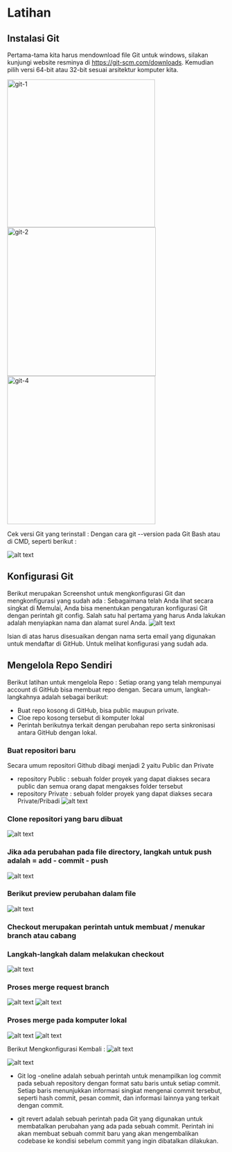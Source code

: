 # Latihan

## Instalasi Git
Pertama-tama kita harus mendownload file Git untuk windows, silakan kunjungi website resminya di https://git-scm.com/downloads. 
Kemudian pilih versi 64-bit atau 32-bit sesuai arsitektur komputer kita.

<img width="341" alt="git-1" src="https://user-images.githubusercontent.com/115064323/224933358-76803fb3-14bd-4a90-aaba-7322eb928071.png">
<img width="343" alt="git-2" src="https://user-images.githubusercontent.com/115064323/224933410-5756b9f8-2a3a-42ea-b623-f9202dc8d0e7.png">
<img width="342" alt="git-4" src="https://user-images.githubusercontent.com/115064323/224933478-5ac87615-fdd2-40bb-a086-25603f115d10.png">

 Cek versi Git yang terinstall :
 Dengan cara git --version pada Git Bash atau di CMD, seperti berikut :
 
 ![alt text](gambar-01.jpg?raw=true)

## Konfigurasi Git
Berikut merupakan Screenshot untuk mengkonfigurasi Git dan mengkonfigurasi yang sudah ada :
Sebagaimana telah Anda lihat secara singkat di Memulai, Anda bisa menentukan pengaturan konfigurasi Git dengan perintah git config. Salah satu hal pertama yang harus Anda lakukan adalah menyiapkan nama dan alamat surel Anda.
 ![alt text](gambar-02.jpg?raw=true)
 
 Isian di atas harus disesuaikan dengan nama serta email yang digunakan untuk mendaftar di GitHub. Untuk melihat konfigurasi yang sudah ada.
 
 ## Mengelola Repo Sendiri
Berikut latihan untuk mengelola Repo : 
Setiap orang yang telah mempunyai account di GitHub bisa membuat repo dengan. Secara umum, langkah-langkahnya adalah sebagai berikut:

- Buat repo kosong di GitHub, bisa public maupun private.
- Cloe repo kosong tersebut di komputer lokal
- Perintah berikutnya terkait dengan perubahan repo serta sinkronisasi antara GitHub dengan lokal.

### Buat repositori baru
Secara umum repositori Github dibagi menjadi 2 yaitu Public dan Private
- repository Public : sebuah folder proyek yang dapat diakses secara public dan semua orang dapat mengakses folder tersebut
- repository Private : sebuah folder proyek yang dapat diakses secara Private/Pribadi 
![alt text](gambar-03.jpg?raw=true)

### Clone repositori yang baru dibuat
![alt text](gambar-04.jpg?raw=true)
 
### Jika ada perubahan pada file directory, langkah untuk push adalah = add - commit - push
![alt text](gambar-05.jpg?raw=true)

### Berikut preview perubahan dalam file
![alt text](gambar-06.jpg?raw=true)

### Checkout merupakan perintah untuk membuat / menukar branch atau cabang

### Langkah-langkah dalam melakukan checkout
![alt text](gambar-07.jpg?raw=true)

### Proses merge request branch
![alt text](gambar-08.jpg?raw=true)
![alt text](gambar-09.jpg?raw=true)


### Proses merge pada komputer lokal
![alt text](gambar-10.jpg?raw=true)
![alt text](gambar-11.jpg?raw=true)

Berikut Mengkonfigurasi Kembali :
![alt text](gambar-12.jpg?raw=true)

![alt text](gambar-13.jpg?raw=true)

- Git log -oneline adalah sebuah perintah untuk menampilkan log commit pada sebuah repository dengan format satu baris untuk setiap commit. Setiap baris menunjukkan informasi singkat mengenai commit tersebut, seperti hash commit, pesan commit, dan informasi lainnya yang terkait dengan commit.

- git revert adalah sebuah perintah pada Git yang digunakan untuk membatalkan perubahan yang ada pada sebuah commit. Perintah ini akan membuat sebuah commit baru yang akan mengembalikan codebase ke kondisi sebelum commit yang ingin dibatalkan dilakukan.
